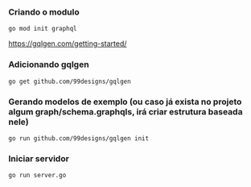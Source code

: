### Criando o modulo

```
go mod init graphql
```

https://gqlgen.com/getting-started/

### Adicionando gqlgen

```
go get github.com/99designs/gqlgen
```

### Gerando modelos de exemplo (ou caso já exista no projeto algum graph/schema.graphqls, irá criar estrutura baseada nele)
```
go run github.com/99designs/gqlgen init
```

### Iniciar servidor

```
go run server.go
```